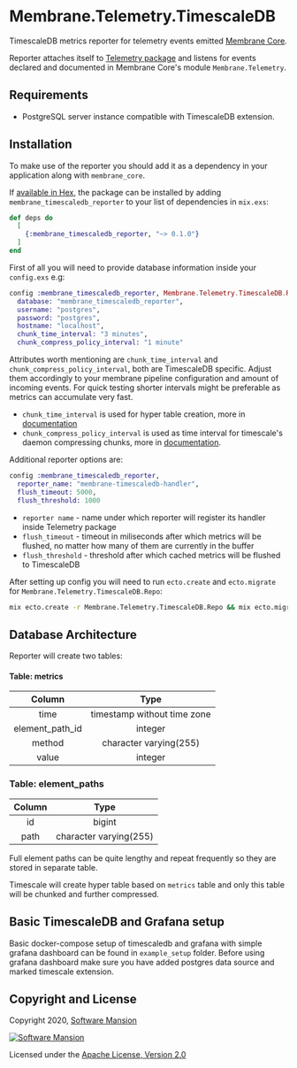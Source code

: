 # Membrane.Telemetry.TimescaleDB

TimescaleDB metrics reporter for telemetry events emitted [Membrane Core](https://hex.pm/packages/membrane_core).

Reporter attaches itself to [Telemetry package](https://hex.pm/packages/telemetry) and listens for events declared and documented in Membrane Core's module `Membrane.Telemetry`.

## Requirements
 - PostgreSQL server instance compatible with TimescaleDB extension.

## Installation

To make use of the reporter you should add it as a dependency in your application along with `membrane_core`.

If [available in Hex](https://hex.pm/docs/publish), the package can be installed
by adding `membrane_timescaledb_reporter` to your list of dependencies in `mix.exs`:

```elixir
def deps do
  [
    {:membrane_timescaledb_reporter, "~> 0.1.0"}
  ]
end
```


First of all you will need to provide database information inside your `config.exs` e.g: 
```elixir
config :membrane_timescaledb_reporter, Membrane.Telemetry.TimescaleDB.Repo,
  database: "membrane_timescaledb_reporter",
  username: "postgres",
  password: "postgres",
  hostname: "localhost",
  chunk_time_interval: "3 minutes",
  chunk_compress_policy_interval: "1 minute"
```

Attributes worth mentioning are `chunk_time_interval` and
`chunk_compress_policy_interval`, both are TimescaleDB specific.
Adjust them accordingly to your membrane pipeline configuration and
amount of incoming events. For quick testing shorter intervals might be preferable as metrics can accumulate very fast. 

 - `chunk_time_interval` is used for hyper table creation, more in [documentation](https://docs.timescale.com/latest/api#hypertable-management)
 - `chunk_compress_policy_interval` is used as time interval for timescale's daemon compressing chunks, more in [documentation](https://docs.timescale.com/latest/api#add_compress_chunks_policy).

Additional reporter options are:
```elixir
config :membrane_timescaledb_reporter,
  reporter_name: "membrane-timescaledb-handler",
  flush_timeout: 5000,
  flush_threshold: 1000
```

 - `reporter name` - name under which reporter will register its handler inside Telemetry package
 - `flush_timeout` - timeout in miliseconds after which metrics will be flushed, no matter how many of them are currently in the buffer
 - `flush_threshold` - threshold after which cached metrics will be flushed to TimescaleDB  

After setting up config you will need to run `ecto.create` and `ecto.migrate` for `Membrane.Telemetry.TimescaleDB.Repo`:
```bash
mix ecto.create -r Membrane.Telemetry.TimescaleDB.Repo && mix ecto.migrate -r Membrane.Telemetry.TimescaleDB.Repo
```

## Database Architecture
Reporter will create two tables:

#### Table: metrics
|      Column     |             Type            |
|:---------------:|:---------------------------:|
|       time      | timestamp without time zone |
| element_path_id |           integer           |
|      method     |    character varying(255)   |
|      value      |           integer           |

### Table: element_paths
| Column |          Type          |
|:------:|:----------------------:|
|   id   |         bigint         |
|  path  | character varying(255) |

Full element paths can be quite lengthy and repeat frequently so they are stored in separate table.

Timescale will create hyper table based on `metrics` table and only this table will be chunked and further compressed.



## Basic TimescaleDB and Grafana setup
Basic docker-compose setup of timescaledb and grafana with simple grafana dashboard can be found in `example_setup` folder.
Before using grafana dashboard make sure you have added postgres data source and marked timescale extension.

## Copyright and License

Copyright 2020, [Software Mansion](https://swmansion.com/?utm_source=git&utm_medium=readme&utm_campaign=membrane)

[![Software Mansion](https://logo.swmansion.com/logo?color=white&variant=desktop&width=200&tag=membrane-github)](
https://swmansion.com/?utm_source=git&utm_medium=readme&utm_campaign=membrane)

Licensed under the [Apache License, Version 2.0](LICENSE)
